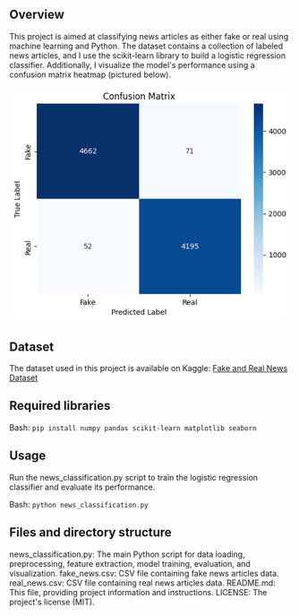 ## Overview

This project is aimed at classifying news articles as either fake or real using machine learning and Python. The dataset contains a collection of labeled news articles, and I use the scikit-learn library to build a logistic regression classifier. Additionally, I visualize the model's performance using a confusion matrix heatmap (pictured below).

![Confusion matrix visualization](confusion_matrix_visualization.png)

## Dataset

The dataset used in this project is available on Kaggle: [Fake and Real News Dataset](https://www.kaggle.com/clmentbisaillon/fake-and-real-news-dataset)

## Required libraries

Bash: ```pip install numpy pandas scikit-learn matplotlib seaborn```

## Usage

Run the news_classification.py script to train the logistic regression classifier and evaluate its performance.

Bash: ```python news_classification.py```

## Files and directory structure

news_classification.py: The main Python script for data loading, preprocessing, feature extraction, model training, evaluation, and visualization.
fake_news.csv: CSV file containing fake news articles data.
real_news.csv: CSV file containing real news articles data.
README.md: This file, providing project information and instructions.
LICENSE: The project's license (MIT).
